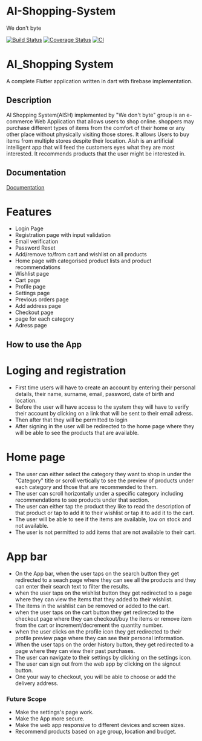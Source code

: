 # AI-Shopping-System
We don't byte

[![Build Status](https://www.travis-ci.com/waffles-code/AI-Shopping-System.svg?token=dcpaWhHWGZ4Cqqonf66J&branch=main)](https://www.travis-ci.com/waffles-code/AI-Shopping-System)
[![Coverage Status](https://coveralls.io/repos/github/waffles-code/AI-Shopping-System/badge.svg?branch=main)](https://coveralls.io/github/waffles-code/AI-Shopping-System?branch=main)
[![CI](https://github.com/Hardi-hood/AI-Shopping-System/actions/workflows/main.yml/badge.svg)](https://github.com/Hardi-hood/AI-Shopping-System/actions/workflows/main.yml)

# AI_Shopping System

A complete Flutter application written in dart with firebase implementation.

## Description

AI Shopping System(AISH) implemented by "We don't byte" group is an e-commerce Web Application that allows users to shop online. 
shoppers may purchase different types of items from the comfort of their home or any other place without physically
visiting those stores. It allows Users to buy items from multiple stores despite their location. Aish is an artificial intelligent
app that will feed the customers eyes what they are most interested. It recommends products that the user might be interested in.

## Documentation 
[Documentation](https://docs.google.com/document/d/1AKr1GYukMDojsRTm7WP46ISAUXLAP63J9X5FbgBhxuw/edit?usp=sharing)

# Features
* Login Page
* Registration page with input validation 
* Email verification
* Password Reset
* Add/remove to/from cart and wishlist on all products
* Home page with categorised product lists and product recommendations
* Wishlist page
* Cart page
* Profile page
* Settings page
* Previous orders page
* Add address page
* Checkout page
* page for each category
* Adress page

## How to use the App

# Loging and registration

* First time users will have to create an account by entering their personal details, their name, surname, email, password, date of birth and location.
* Before the user will have access to the system they will have to verify their account by clicking on a link that will be sent to their email adress.
* Then after that they will be permitted to login
* After signing in the user will be redirected to the home page where they will be able to see the products that are available.

# Home page

* The user can either select the category they want to shop in under the "Category" title or scroll vertically to see the
 preview of products under each category and those that are recommended to them.
* The user can scroll horizontally under a specific category including recommendations to see products under that section.
* The user can either tap the product they like to read the description of that product or tap to add it to their wishlist or tap it to add it to the cart.
* The user will be able to see if the items are available, low on stock and not available.
* The user is not permitted to add items that are not available to their cart.

# App bar

* On the App bar, when the user taps on the search button they get redirected to a seach page where they can see all the products and they can enter their search text to filter the results.
* when the user taps on the wishlist button they get redirected to a page where they can view the items that they added to their wishlist.
* The items in the wishlist can be removed or added to the cart.
* when the user taps on the cart button they get redirected to the checkout page where they can checkout/buy the items or remove item from  the cart or increment/decrement the quantity number.
* when the user clicks on the profile icon they get redirected to their profile preview page where they can see their personal information.
* When the user taps on the order history button, they get redirected to a page where they can view their past purchases.
* The user can navigate to their settings by clicking on the settings icon.
* The user can sign out from the web app by clicking on the signout button.
* One your way to checkout, you will be able to choose or add the delivery address.

### Future Scope

* Make the settings's page work.
* Make the App more secure.
* Make the web app responsive to different devices and screen sizes.
* Recommend products based on age group, location and budget.

